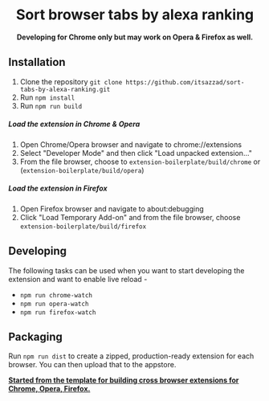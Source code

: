 <div align="center">
  <h1>
    Sort browser tabs by alexa ranking  
  </h1>
  <p>
    <strong>Developing for Chrome only but may work on Opera & Firefox as well.</strong>
  </p>
</div>

## Installation
1. Clone the repository `git clone https://github.com/itsazzad/sort-tabs-by-alexa-ranking.git`
2. Run `npm install`
3. Run `npm run build`


##### Load the extension in Chrome & Opera
1. Open Chrome/Opera browser and navigate to chrome://extensions
2. Select "Developer Mode" and then click "Load unpacked extension..."
3. From the file browser, choose to `extension-boilerplate/build/chrome` or (`extension-boilerplate/build/opera`)


##### Load the extension in Firefox
1. Open Firefox browser and navigate to about:debugging
2. Click "Load Temporary Add-on" and from the file browser, choose `extension-boilerplate/build/firefox`


## Developing
The following tasks can be used when you want to start developing the extension and want to enable live reload - 

- `npm run chrome-watch`
- `npm run opera-watch`
- `npm run firefox-watch`


## Packaging
Run `npm run dist` to create a zipped, production-ready extension for each browser. You can then upload that to the appstore.


[**Started from the template for building cross browser extensions for Chrome, Opera, Firefox.**](https://github.com/EmailThis/extension-boilerplate)
